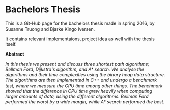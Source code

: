 # Bachelors Thesis

This is a Git-Hub page for the bachelors thesis made in spring 2016, by Susanne Truong and Bjarke Kingo Iversen. 

It contains relevant implementaions, project idea as well with the thesis itself.

**Abstract**

_In this thesis we present and discuss three shortest path algorithms; Bellman Ford, Dijkstra's algorithm, and A* search. We analyse the algorithms and their time complexities using the binary heap data structure. The algorithms are then implemented in C++ and undergo a benchmark test, where we measure the CPU time among other things. The benchmark showed that the difference in CPU time grew heavily when computing larger amounts of data, using the different algorithms. Bellman Ford performed the worst by a wide margin, while A* search performed the best._
